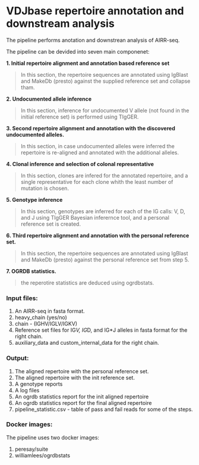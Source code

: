 # VDJbase repertoire annotation and downstream analysis


The pipeline performs anotation and downstrean analysis of AIRR-seq.

The pipeline can be devided into seven main componenet:

**1. Initial repertoire alignment and annotation based reference set**

> In this section, the repertoire sequences are annotated using IgBlast and MakeDb (presto) against the supplied reference set and collapse tham.

**2. Undocumented allele inference**

> In this section, inference for undocumented V allele (not found in the initial reference set) is performed using TIgGER.

**3. Second repertoire alignment and annotation with the discovered undocumented alleles.**

> In this section, in case undocumented alleles were inferred the repertoire is re-aligned and annotated with the additional alleles.

**4. Clonal inference and selection of colonal representative**

> In this section, clones are infered for the annotated repertoire, and a single representative for each clone whith the least number of mutation is chosen.

**5. Genotype inference**

> In this section, genotypes are inferred for each of the IG calls: V, D, and J using TIgGER Bayesian inferernce tool, and a personal reference set is created.

**6. Third repertoire alignment and annotation with the personal reference set.**

> In this section, the repertoire sequences are annotated using IgBlast and MakeDb (presto) against the personal reference set from step 5.

**7. OGRDB statistics.**

> the reperotire statistics are deduced using ogrdbstats.


### Input files:

1. An AIRR-seq in fasta format.
2. heavy_chain (yes/no)
3. chain - (IGHV/IGLV/IGKV)
4. Reference set files for IG*V, IG*D, and IG*J alleles in fasta format for the right chain.
5. auxiliary_data and custom_internal_data for the right chain.

### Output:

1. The aligned repertoire with the personal reference set.
2. The aligned repertoire with the init reference set.
3. A genotype reports
4. A log files
5. An ogrdb statistics report for the init aligned repertoire
6. An ogrdb statistics report for the final aligned repertoire
7. pipeline_statistic.csv - table of pass and fail reads for some of the steps.

### Docker images: 

The pipeline uses two docker images:

1. peresay/suite
2. williamlees/ogrdbstats



